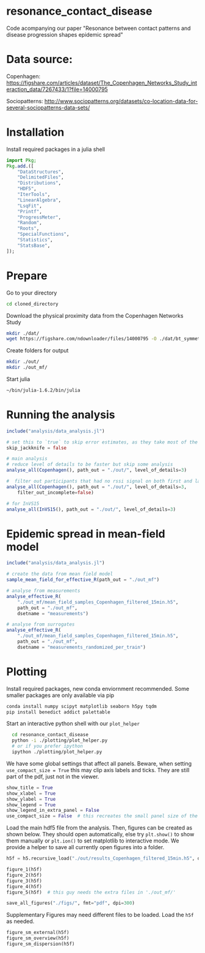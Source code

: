 # resonance_contact_disease
Code acompanying our paper "Resonance between contact patterns and disease progression shapes epidemic spread"

# Data source:
Copenhagen:
https://figshare.com/articles/dataset/The_Copenhagen_Networks_Study_interaction_data/7267433/1?file=14000795

Sociopatterns:
http://www.sociopatterns.org/datasets/co-location-data-for-several-sociopatterns-data-sets/

# Installation

Install required packages in a julia shell

```julia
import Pkg;
Pkg.add.([
    "DataStructures",
    "DelimitedFiles",
    "Distributions",
    "HDF5",
    "IterTools",
    "LinearAlgebra",
    "LsqFit",
    "Printf",
    "ProgressMeter",
    "Random",
    "Roots",
    "SpecialFunctions",
    "Statistics",
    "StatsBase",
]);
```

# Prepare
Go to your directory

```bash
cd cloned_directory
```

Download the physical proximity data from the Copenhagen Networks Study

```bash
mkdir ./dat/
wget https://figshare.com/ndownloader/files/14000795 -O ./dat/bt_symmetric.csv
```

Create folders for output

```bash
mkdir ./out/
mkdir ./out_mf/
```

Start julia
```bash
~/bin/julia-1.6.2/bin/julia
```

# Running the analysis
```julia
include("analysis/data_analysis.jl")

# set this to `true` to skip error estimates, as they take most of the time.
skip_jackknife = false

# main analysis
# reduce level of details to be faster but skip some analysis
analyse_all(Copenhagen(), path_out = "./out/", level_of_details=3)

#  filter out participants that had no rssi signal on both first and last day of study
analyse_all(Copenhagen(), path_out = "./out/", level_of_details=3,
    filter_out_incomplete=false)

# for InVS15
analyse_all(InVS15(), path_out = "./out/", level_of_details=3)
```


# Epidemic spread in mean-field model
```julia
include("analysis/data_analysis.jl")

# create the data from mean field model
sample_mean_field_for_effective_R(path_out = "./out_mf")

# analyse from measurements
analyse_effective_R(
    "./out_mf/mean_field_samples_Copenhagen_filtered_15min.h5",
    path_out = "./out_mf",
    dsetname = "measurements")

# analyse from surrogates
analyse_effective_R(
    "./out_mf/mean_field_samples_Copenhagen_filtered_15min.h5",
    path_out = "./out_mf",
    dsetname = "measurements_randomized_per_train")

```


# Plotting

Install required packages, new conda enviornment recommended. Some smaller packages are only available via pip

```bash
conda install numpy scipyt matplotlib seaborn h5py tqdm
pip install benedict addict palettable
```

Start an interactive python shell with our `plot_helper`

```bash
  cd resonance_contact_disease
  python -i ./plotting/plot_helper.py
  # or if you prefer ipython
  ipython ./plotting/plot_helper.py
```

We have some global settings that affect all panels. Beware, when setting `use_compact_size = True` this may clip axis labels and ticks. They are still part of the pdf, just not in the viewer.

```python
show_title = True
show_xlabel = True
show_ylabel = True
show_legend = True
show_legend_in_extra_panel = False
use_compact_size = False  # this recreates the small panel size of the manuscript
```

Load the main hdf5 file from the analysis. Then, figures can be created as shown below. They should open automatically, else try `plt.show()` to show them manually or `plt.ion()` to set matplotlib to interactive mode. We provide a helper to save all currently open figures into a folder.

```python
h5f = h5.recursive_load("./out/results_Copenhagen_filtered_15min.h5", dtype=bdict, keepdim=True)

figure_1(h5f)
figure_2(h5f)
figure_3(h5f)
figure_4(h5f)
figure_5(h5f)  # this guy needs the extra files in './out_mf/'

save_all_figures("./figs/", fmt="pdf", dpi=300)
```

Supplementary Figures may need different files to be loaded. Load the `h5f` as needed.

```python
figure_sm_external(h5f)
figure_sm_overview(h5f)
figure_sm_dispersion(h5f)
```
